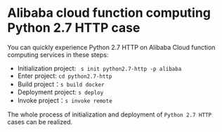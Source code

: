 # Alibaba cloud function computing Python 2.7 HTTP case

You can quickly experience Python 2.7 HTTP on Alibaba Cloud function computing services in these steps:

- Initialization project: ` s init python2.7-http -p alibaba`
- Enter project: `cd python2.7-http`
- Build project：`s build docker`
- Deployment project: `s deploy`
- Invoke project：`s invoke remote`

The whole process of initialization and deployment of `Python 2.7 HTTP` cases can be realized.